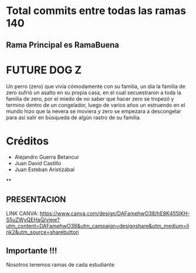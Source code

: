  # Total commits entre todas las ramas 140﻿
 
 ## Rama Principal es RamaBuena
 
 # FUTURE DOG Z

Un perro (zero) que vivía cómodamente con su familia, un día la familia de zero sufrió un asalto en su propia casa, en el cual secuestraron a toda la familia de zero, por el miedo de no saber que hacer zero se tropezó y termino dentro de un congelador, luego de varios años un estruendo en el mundo hizo que la nevera se moviera y zero se empezara a descongelar para así salir en búsqueda de algún rastro de su familia.

# Créditos 

 - Alejandro Guerra Betancur
 - Juan David Castillo 
 - Juan Esteban Aristizábal 

**

## PRESENTACION

LINK CANVA: https://www.canva.com/design/DAFamehwO38/hE8K455lKH-S5uZWyQEHaQ/view?utm_content=DAFamehwO38&utm_campaign=designshare&utm_medium=link2&utm_source=sharebutton


## Importante !!!

Nosotros tenemos ramas de cada estudiante

